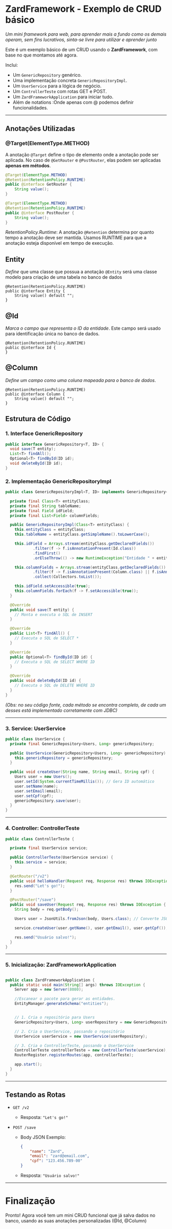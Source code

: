 # ZardFramework - Exemplo de CRUD básico

*Um mini framework para web, para aprender mais a fundo como os demais operam, sem fins lucrativos, sinta-se livre para utilizar e aprender junto*

Este é um exemplo básico de um CRUD usando o **ZardFramework**, com base no que montamos até agora.

Inclui:
- Um `GenericRepository` genérico.
- Uma implementação concreta `GenericRepositoryImpl`.
- Um `UserService` para a lógica de negócio.
- Um `ControllerTeste` com rotas GET e POST.
- Um `ZardFrameworkApplication` para iniciar tudo.
- Além de notations :Onde apenas com @ podemos definir funcionalidades.
---

## Anotações Utilizadas

### **@Target(ElementType.METHOD)**
A anotação `@Target` define o tipo de elemento onde a anotação pode ser aplicada. No caso de `@GetRouter` e `@PostRouter`, elas podem ser aplicadas **apenas em métodos**.

```java
@Target(ElementType.METHOD)
@Retention(RetentionPolicy.RUNTIME)
public @interface GetRouter {
    String value();
}

@Target(ElementType.METHOD)
@Retention(RetentionPolicy.RUNTIME)
public @interface PostRouter {
    String value();
}


```

*RetentionPolicy.Runtime*: A anotação `@Retention` determina por quanto tempo a anotação deve ser mantida. Usamos RUNTIME para que a anotação esteja disponível em tempo de execução.


## Entity

*Define* que uma classe que possua a anotação `@Entity` será uma classe modelo para criação de uma tabela no banco de dados
````
@Retention(RetentionPolicy.RUNTIME)
public @interface Entity {
    String value() default "";
}

````
##  @Id
*Marca o campo que representa o ID da entidade*. Este campo será usado para identificação única no banco de dados.

````
@Retention(RetentionPolicy.RUNTIME)
public @interface Id {
}

````
##  @Column
*Define um campo como uma coluna mapeada para o banco de dados*.

````
@Retention(RetentionPolicy.RUNTIME)
public @interface Column {
    String value() default "";
}
````

## Estrutura de Código

### 1. Interface GenericRepository

```java
public interface GenericRepository<T, ID> {
  void save(T entity);
  List<T> findAll();
  Optional<T> findById(ID id);
  void deleteById(ID id);
}
```

### 2. Implementação GenericRepositoryImpl

```java
public class GenericRepositoryImpl<T, ID> implements GenericRepository<T, ID> {

  private final Class<T> entityClass;
  private final String tableName;
  private final Field idField;
  private final List<Field> columnFields;

  public GenericRepositoryImpl(Class<T> entityClass) {
    this.entityClass = entityClass;
    this.tableName = entityClass.getSimpleName().toLowerCase();

    this.idField = Arrays.stream(entityClass.getDeclaredFields())
            .filter(f -> f.isAnnotationPresent(Id.class))
            .findFirst()
            .orElseThrow(() -> new RuntimeException("Entidade " + entityClass.getSimpleName() + " não tem @Id"));

    this.columnFields = Arrays.stream(entityClass.getDeclaredFields())
            .filter(f -> f.isAnnotationPresent(Column.class) || f.isAnnotationPresent(Id.class))
            .collect(Collectors.toList());

    this.idField.setAccessible(true);
    this.columnFields.forEach(f -> f.setAccessible(true));
  }

  @Override
  public void save(T entity) {
    // Monta e executa o SQL de INSERT
  }

  @Override
  public List<T> findAll() {
    // Executa o SQL de SELECT *
  }

  @Override
  public Optional<T> findById(ID id) {
    // Executa o SQL de SELECT WHERE ID
  }

  @Override
  public void deleteById(ID id) {
    // Executa o SQL de DELETE WHERE ID
  }
}
```

_(Obs: no seu código fonte, cada método se encontra completo, de cada um desses está implementado corretamente com JDBC)_

---

### 3. Service: UserService

```java
public class UserService {
  private final GenericRepository<Users, Long> genericRepository;

  public UserService(GenericRepository<Users, Long> genericRepository) {
    this.genericRepository = genericRepository;
  }

  public void createUser(String name, String email, String cpf) {
    Users user = new Users();
    user.setId(System.currentTimeMillis()); // Gera ID automático
    user.setName(name);
    user.setEmail(email);
    user.setCpf(cpf);
    genericRepository.save(user);
  }
}
```

---

### 4. Controller: ControllerTeste

```java
public class ControllerTeste {

  private final UserService service;

  public ControllerTeste(UserService service) {
    this.service = service;
  }

  @GetRouter("/v2")
  public void helloHandler(Request req, Response res) throws IOException {
    res.send("Let's go!");
  }

  @PostRouter("/save")
  public void saveUser(Request req, Response res) throws IOException {
    String body = req.getBody();

    Users user = JsonUtils.fromJson(body, Users.class); // Converte JSON para objeto

    service.createUser(user.getName(), user.getEmail(), user.getCpf());

    res.send("Usuário salvo!");
  }
}
```

---

### 5. Inicialização: ZardFrameworkApplication

```java

public class ZardFrameworkApplication {
  public static void main(String[] args) throws IOException {
    Server app = new Server(8080);

    //Escanear o pacote para gerar as entidades.
    EntityManager.generateSchema("entities");


    // 1. Cria o repositório para Users
    GenericRepository<Users, Long> userRepository = new GenericRepositoryImpl<>(Users.class);

    // 2. Cria o UserService, passando o repositório
    UserService userService = new UserService(userRepository);

    // 3. Cria o ControllerTeste, passando o UserService
    ControllerTeste controllerTeste = new ControllerTeste(userService);
    RouterRegister.registerRoutes(app, controllerTeste);

    app.start();
  }
}
```

---

## Testando as Rotas

- `GET /v2`
  - Resposta: `"Let's go!"`

- `POST /save`
  - Body JSON Exemplo:
    ```json
    {
        "name": "Zard",
        "email": "zard@email.com",
        "cpf": "123.456.789-00"
    }
    ```
  - Resposta: `"Usuário salvo!"`

---

# Finalização

Pronto! Agora você tem um mini CRUD funcional que já salva dados no banco, usando as suas anotações personalizadas (@Id, @Column)



